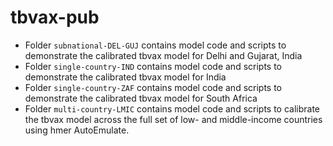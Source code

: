 # tbvax-pub

- Folder `subnational-DEL-GUJ` contains model code and scripts to demonstrate the calibrated tbvax
  model for Delhi and Gujarat, India
- Folder `single-country-IND` contains model code and scripts to demonstrate the calibrated tbvax
  model for India
- Folder `single-country-ZAF` contains model code and scripts to demonstrate the calibrated tbvax
  model for South Africa
- Folder `multi-country-LMIC` contains model code and scripts to calibrate the tbvax
  model across the full set of low- and middle-income countries using hmer AutoEmulate.
